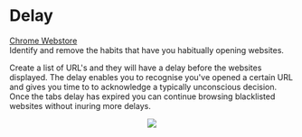 # Delay  
[Chrome Webstore](https://chrome.google.com/webstore/detail/delay/fbhbfbladmbgakfkccbfjpbabagjcmid)  
Identify and remove the habits that have you habitually opening websites.

Create a list of URL's and they will have a delay before the websites displayed. The delay enables you to recognise you've opened a certain URL and gives you time to to acknowledge a typically unconscious decision. 
Once the tabs delay has expired you can continue browsing blacklisted websites without inuring more delays.

<p align="center">
  <img src="https://chrome.google.com/webstore/detail/delay/fbhbfbladmbgakfkccbfjpbabagjcmid"/>
</p>

